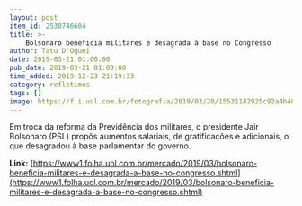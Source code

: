 ```yaml
---
layout: post
item_id: 2530746604
title: >-
    Bolsonaro beneficia militares e desagrada à base no Congresso
author: Tatu D'Oquei
date: 2019-03-21 01:00:00
pub_date: 2019-03-21 01:00:00
time_added: 2019-12-23 21:19:33
category: refletimos
tags: []
image: https://f.i.uol.com.br/fotografia/2019/03/20/15531142925c92a4b40c9a0_1553114292_3x2_rt.jpg
---
```


Em troca da reforma da Previdência dos militares, o presidente Jair Bolsonaro (PSL) propôs aumentos salariais, de gratificações e adicionais, o que desagradou à base parlamentar do governo.

**Link:** [https://www1.folha.uol.com.br/mercado/2019/03/bolsonaro-beneficia-militares-e-desagrada-a-base-no-congresso.shtml](https://www1.folha.uol.com.br/mercado/2019/03/bolsonaro-beneficia-militares-e-desagrada-a-base-no-congresso.shtml)

